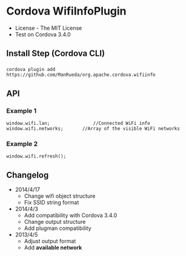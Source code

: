 Cordova WifiInfoPlugin
==============

* License - The MIT License
* Test on Cordova 3.4.0


Install Step (Cordova CLI)
--------------------------

### 
	cordova plugin add https://github.com/ManRueda/org.apache.cordova.wifiinfo

API
-----

### Example 1
	window.wifi.lan;				//Connected WiFi info
	window.wifi.networks;		//Array of the visible WiFi networks

### Example 2
	window.wifi.refresh();
	

Changelog
-----
* 2014/4/17 
  * Change wifi object structure
  * Fix SSID string format
* 2014/4/3 
  * Add compatibility with Cordova 3.4.0
  * Change output structure
  * Add plugman compatibility
* 2013/4/5 
  * Adjust output format
  * Add **available network**
